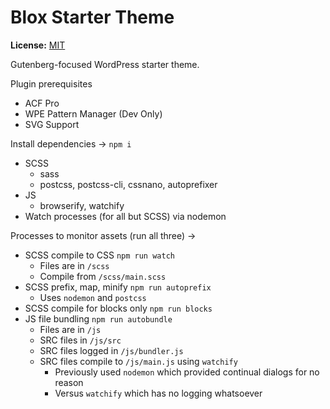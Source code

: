 # Blox Starter Theme
**License:** [MIT](https://opensource.org/licenses/MIT)

Gutenberg-focused WordPress starter theme.

Plugin prerequisites
* ACF Pro
* WPE Pattern Manager (Dev Only)
* SVG Support

Install dependencies → ```npm i```
* SCSS
    * sass
    * postcss, postcss-cli, cssnano, autoprefixer
* JS
    * browserify, watchify
* Watch processes (for all but SCSS) via nodemon


Processes to monitor assets (run all three) →
* SCSS compile to CSS ```npm run watch```
    * Files are in ```/scss```
    * Compile from ```/scss/main.scss```
* SCSS prefix, map, minify ```npm run autoprefix```
    * Uses ```nodemon``` and ```postcss```
* SCSS compile for blocks only ```npm run blocks```
* JS file bundling ```npm run autobundle```
    * Files are in ```/js```
    * SRC files in ```/js/src```
    * SRC files logged in ```/js/bundler.js```
    * SRC files compile to ```/js/main.js``` using ```watchify```
        * Previously used ```nodemon``` which provided continual dialogs for no reason
        * Versus ```watchify``` which has no logging whatsoever